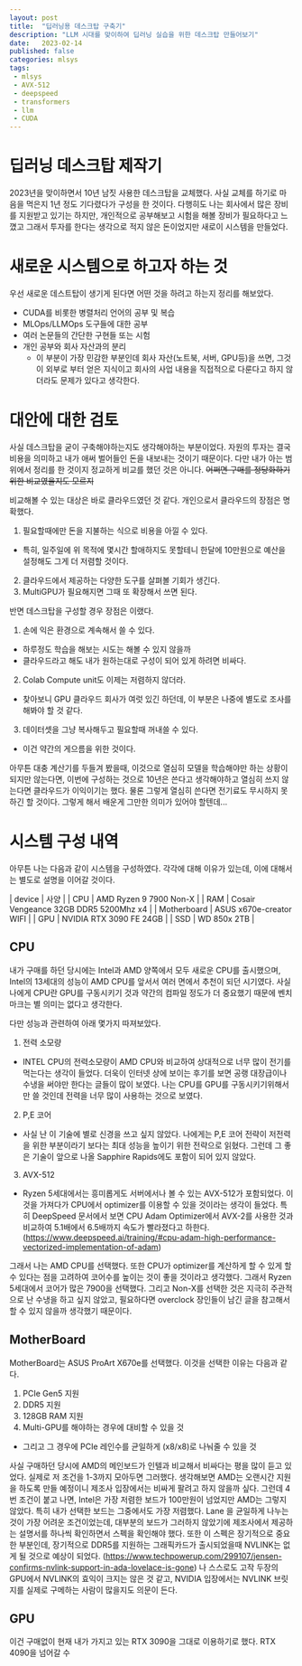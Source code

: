 ```yaml
---
layout: post
title:  "딥러닝용 데스크탑 구축기"
description: "LLM 시대를 맞이하여 딥러닝 실습을 위한 데스크탑 만들어보기"
date:   2023-02-14
published: false
categories: mlsys
tags:
 - mlsys
 - AVX-512
 - deepspeed
 - transformers
 - llm
 - CUDA
---
```


# 딥러닝 데스크탑 제작기

2023년을 맞이하면서 10년 남짓 사용한 데스크탑을 교체했다. 사실 교체를 하기로 마음을 먹은지 1년 정도 기다렸다가 구성을 한 것이다. 다행히도 나는 회사에서 많은 장비를 지원받고 있기는 하지만, 개인적으로 공부해보고 시험을 해볼 장비가 필요하다고 느꼈고 그래서 투자를 한다는 생각으로 적지 않은 돈이었지만 새로이 시스템을 만들었다.


# 새로운 시스템으로 하고자 하는 것

우선 새로운 데스트탑이 생기게 된다면 어떤 것을 하려고 하는지 정리를 해보았다.

- CUDA를 비롯한 병렬처리 언어의 공부 및 복습
- MLOps/LLMOps 도구들에 대한 공부
- 여러 논문들의 간단한 구현들 또는 시험
- 개인 공부와 회사 자산과의 분리
  - 이 부분이 가장 민감한 부분인데 회사 자산(노트북, 서버, GPU등)을 쓰면, 그것이 외부로 부터 얻은 지식이고 회사의 사업 내용을 직접적으로 다룬다고 하지 않더라도 문제가 있다고 생각한다.


# 대안에 대한 검토

사실 데스크탑을 굳이 구축해야하는지도 생각해야하는 부분이었다. 자원의 투자는 결국 비용을 의미하고 내가 애써 벌어들인 돈을 내보내는 것이기 때문이다.
다만 내가 아는 범위에서 정리를 한 것이지 정교하게 비교를 했던 것은 아니다. ~~어쩌면 구매를 정당화하기 위한 비교였을지도 모르지~~

비교해볼 수 있는 대상은 바로 클라우드였던 것 같다. 개인으로서 클라우드의 장점은 명확했다.

1. 필요할때에만 돈을 지불하는 식으로 비용을 아낄 수 있다.
  - 특히, 일주일에 위 목적에 몇시간 할애하지도 못할테니 한달에 10만원으로 예산을 설정해도 그게 더 저렴할 것이다.
2. 클라우드에서 제공하는 다양한 도구를 살펴볼 기회가 생긴다.
3. MultiGPU가 필요해지면 그때 또 확장해서 쓰면 된다.

반면 데스크탑을 구성할 경우 장점은 이랬다.

1. 손에 익은 환경으로 계속해서 쓸 수 있다.
  - 하루정도 학습을 해보는 시도는 해볼 수 있지 않을까
  - 클라우드라고 해도 내가 원하는대로 구성이 되어 있게 하려면 비싸다.
2. Colab Compute unit도 이제는 저렴하지 않더라.
  - 찾아보니 GPU 클라우드 회사가 여럿 있긴 하던데, 이 부분은 나중에 별도로 조사를 해봐야 할 것 같다.
3. 데이터셋을 그냥 복사해두고 필요할때 꺼내쓸 수 있다.
  - 이건 약간의 게으름을 위한 것이다.

아무튼 대충 계산기를 두들겨 봤을때, 이것으로 열심히 모델을 학습해야만 하는 상황이 되지만 않는다면,
이번에 구성하는 것으로 10년은 쓴다고 생각해야하고 열심히 쓰지 않는다면 클라우드가 이익이기는 했다.
물론 그렇게 열심히 쓴다면 전기료도 무시하지 못하긴 할 것이다. 그렇게 해서 배운게 그만한 의미가 있어야 할텐데...


# 시스템 구성 내역

아무튼 나는 다음과 같이 시스템을 구성하였다. 각각에 대해 이유가 있는데, 이에 대해서는 별도로 설명을 이어갈 것이다.

| device | 사양 |
| CPU | AMD Ryzen 9 7900 Non-X |
| RAM | Cosair Vengeance 32GB DDR5 5200Mhz x4 |
| Motherboard | ASUS x670e-creator WIFI |
| GPU | NVIDIA RTX 3090 FE 24GB |
| SSD | WD 850x 2TB |

## CPU

내가 구매를 하던 당시에는 Intel과 AMD 양쪽에서 모두 새로운 CPU를 출시했으며, Intel의 13세대의 성능이 AMD CPU를 앞서서 여러 면에서 추천이 되던 시기였다. 사실 나에게 CPU란 GPU를 구동시키기 것과 약간의 컴파일 정도가 더 중요했기 때문에 벤치마크는 별 의미는 없다고 생각한다.

다만 성능과 관련하여 아래 몇가지 따져보았다.
1. 전력 소모량
  - INTEL CPU의 전력소모량이 AMD CPU와 비교하여 상대적으로 너무 많이 전기를 먹는다는 생각이 들었다. 더욱이 인터넷 상에 보이는 후기를 보면 공랭 대장급이나 수냉을 써야만 한다는 글들이 많이 보였다. 나는 CPU를 GPU를 구동시키기위해서만 쓸 것인데 전력을 너무 많이 사용하는 것으로 보였다.
2. P,E 코어
  - 사실 난 이 기술에 별로 신경을 쓰고 싶지 않았다. 나에게는 P,E 코어 전략이 저전력을 위한 부분이라기 보다는 최대 성능을 높이기 위한 전략으로 읽혔다. 그런데 그 좋은 기술이 앞으로 나올 Sapphire Rapids에도 포함이 되어 있지 않았다.
3. AVX-512
  - Ryzen 5세대에서는 흥미롭게도 서버에서나 볼 수 있는 AVX-512가 포함되었다. 이것을 가져다가 CPU에서 optimizer를 이용할 수 있을 것이라는 생각이 들었다. 특히 DeepSpeed 문서에서 보면 CPU Adam Optimizer에서 AVX-2를 사용한 것과 비교하여 5.1배에서 6.5배까지 속도가 빨라졌다고 하한다. (https://www.deepspeed.ai/training/#cpu-adam-high-performance-vectorized-implementation-of-adam)

그래서 나는 AMD CPU를 선택했다. 또한 CPU가 optimizer를 계산하게 할 수 있게 할 수 있다는 점을 고려하여 코어수를 높이는 것이 좋을 것이라고 생각했다. 그래서 Ryzen 5세대에서 코어가 많은 7900을 선택했다. 그리고 Non-X를 선택한 것은 지극히 주관적으로 난 수냉을 하고 싶지 않았고, 필요하다면 overclock 장인들이 남긴 글을 참고해서 할 수 있지 않을까 생각했기 때문이다.

## MotherBoard

MotherBoard는 ASUS ProArt X670e를 선택했다. 이것을 선택한 이유는 다음과 같다.
1. PCIe Gen5 지원
2. DDR5 지원
3. 128GB RAM 지원
4. Multi-GPU를 해야하는 경우에 대비할 수 있을 것
  - 그리고 그 경우에 PCIe 레인수를 균일하게 (x8/x8)로 나눠줄 수 있을 것

사실 구매하던 당시에 AMD의 메인보드가 인텔과 비교해서 비싸다는 평을 많이 듣고 있었다. 실제로 저 조건을 1-3까지 모아두면 그러했다. 생각해보면 AMD는 오랜시간 지원을 하도록 만들 예정이니 제조사 입장에서는 비싸게 팔려고 하지 않을까 싶다.
그런데 4번 조건이 붙고 나면, Intel은 가장 저렴한 보드가 100만원이 넘었지만 AMD는 그렇지 않았다. 특히 내가 선택한 보드는 그중에서도 가장 저렴했다. Lane 을 균일하게 나누는 것이 가장 어려운 조건이었는데, 대부분의 보드가 그러하지 않았기에 제조사에서 제공하는 설명서를 하나씩 확인하면서 스펙을 확인해야 했다. 또한 이 스펙은 장기적으로 중요한 부분인데, 장기적으로 DDR5를 지원하는 그래픽카드가 출시되었을때 NVLINK는 없게 될 것으로 예상이 되었다. (https://www.techpowerup.com/299107/jensen-confirms-nvlink-support-in-ada-lovelace-is-gone)
나 스스로도 고작 두장의 GPU에서 NVLINK의 효익이 크지는 않은 것 같고, NVIDIA 입장에서는 NVLINK 브릿지를 실제로 구메하는 사람이 많을지도 의문이 든다.

## GPU

이건 구매없이 현재 내가 가지고 있는 RTX 3090을 그대로 이용하기로 했다. RTX 4090을 넘어갈 수
